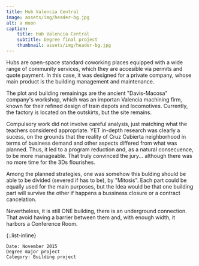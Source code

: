 ```yaml
---
title: Hub Valencia Central
image: assets/img/header-bg.jpg
alt: a moon
caption:
    title: Hub Valencia Central
    subtitle: Degree final project
    thumbnail: assets/img/header-bg.jpg
---
```


Hubs are open-space standard coworking places equipped with a wide range of community services, which they are accesible via permits and quote payment. In this case, it was designed for a private company, whose main product is the building management and maintenance.

The plot and building remainings are the ancient "Davis-Macosa" company's workshop, which was an importan Valencia machining firm, known for their refined design of train depots and locomotives. Currently, the factory is located on the outskirts, but the site remains.

Compulsory work did not involve careful analysis, just matching what the teachers considered appropriate. YET in-depth research was clearly a sucess, on the grounds that the reality of Cruz Cubierta neighborhood in terms of business demand and other aspects differed from what was planned. Thus, it led to a program reduction and, as a natural consecuence, to be more manageable. That truly convinced the jury... although there was no more time for the 3Ds flourishes.

Among the planned strategies, one was somehow this bulding should be able to be divided (severed if has to be), by "Mitosis". Each part could be equally used for the main purposes, but the Idea would be that one building part will survive the other if happens a bussiness closure or a contract cancelation.

Nevertheless, it is still ONE building, there is an underground connection. That avoid having a barrier between them and, with enough width, it harbors a Conference Room.

{:.list-inline}

    Date: November 2015
    Degree major project
    Category: Building project